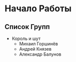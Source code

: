 # Начало Работы

## Список Групп

* Король и шут
    * Михаил Горшинёв
    * Андрей Князев
    * Александр Балунов